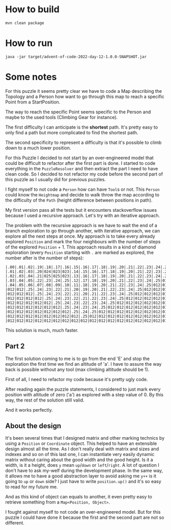 # How to build

```
mvn clean package
```

# How to run

```
java -jar target/advent-of-code-2022-day-12-1.0.0-SNAPSHOT.jar
```

# Some notes

For this puzzle it seems pretty clear we have to code a Map describing the Topology and a Person how want to go through this map to reach a specific Point from a StartPosition.

The way to reach the specific Point seems specific to the Person and maybe to the used tools (Climbing Gear for instance).

The first difficulty I can anticipate is the **shortest** path. It's pretty easy to only find a path but more complicated to find the shortest path.

The second specificity to represent a difficulty is that it's possible to climb down to a much lower position.

For this Puzzle I decided to not start by an over-engineered model that could be difficult to refactor after the first part is done.
I started to code everything in the `PuzzleResolver` and then extract the part I need to have clean code.
So I decided to not refactor my code before the second part of this puzzle as I usually did for previous puzzles.

I fight myself to not code a `Person` how can have `Tool`s or not. This `Person` could know the `Heightmap` and decide to walk throw the map according to the difficulty of the `Path` (height difference between positions in path).


My first version pass all the tests but it encounters stackoverflow issues because I used a recursive approach.
Let's try with an iterative approach.

The problem with the recursive approach is we have to wait the end of a branch exploration to go through another, with iterative approach, we can explore all the next steps at once.
My approach is to take every already explored `Position` and mark the four neighbours with the number of steps of the explored `Position` + 1.
This approach results in a kind of diamond exploration (every `Position` starting with `.` are marked as explored, the number after is the number of steps):
```
|.00|.01|.02|.19|.18|.17|.16|.15|.16|.17|.18|.19|.20|.21|.22|.23|.24|.25|012|012|012|012|012|012|012|012|012|012|012|012|012|
|.01|.02|.03|.20|024|023|023|.14|.15|.16|.17|.18|.19|.20|.21|.22|.23|.24|.25|012|012|012|012|012|012|012|012|012|012|012|012|
|.02|.03|.04|.21|025|025|023|.13|.16|.17|.18|.19|.20|.21|.22|.23|.24|.25|012|012|012|012|012|012|012|012|012|012|012|012|012|
|.03|.04|.05|.22|.23|.24|.25|.12|.17|.18|.19|.20|.21|.22|.23|.24|.25|012|012|012|012|012|012|012|012|012|012|012|012|012|012|
|.04|.05|.06|.07|.08|.09|.10|.11|.18|.19|.20|.21|.22|.23|.24|.25|012|012|012|012|012|012|012|012|012|012|012|012|012|012|012|
|012|012|.25|.24|.23|.22|.21|.20|.19|.20|.21|.22|.23|.24|.25|012|012|012|012|012|012|012|012|012|012|012|012|012|012|012|012|
|012|012|012|.25|.24|.23|.22|.21|.20|.21|.22|.23|.24|.25|012|012|012|012|012|012|012|012|012|012|012|012|012|012|012|012|012|
|012|012|012|012|.25|.24|.23|.22|.21|.22|.23|.24|.25|012|012|012|012|012|012|012|012|012|012|012|012|012|012|012|012|012|012|
|012|012|012|012|012|.25|.24|.23|.22|.23|.24|.25|012|012|012|012|012|012|012|012|012|012|012|012|012|012|012|012|012|012|012|
|012|012|012|012|012|012|.25|.24|.23|.24|.25|012|012|012|012|012|012|012|012|012|012|012|012|012|012|012|012|012|012|012|012|
|012|012|012|012|012|012|012|.25|.24|.25|012|012|012|012|012|012|012|012|012|012|012|012|012|012|012|012|012|012|012|012|012|
|012|012|012|012|012|012|012|012|.25|012|012|012|012|012|012|012|012|012|012|012|012|012|012|012|012|012|012|012|012|012|012|
|012|012|012|012|012|012|012|012|012|012|012|012|012|012|012|012|012|012|012|012|012|012|012|012|012|012|012|012|012|012|012|
```

This solution is much, much faster.

## Part 2

The first solution coming to me is to go from the end 'E' and stop the exploration the first time we find an altitude of 'a'.
I have to assure the way back is possible without any tool (max climbing altitude should be 1).


First of all, I need to refactor my code because it's pretty ugly code.

After reading again the puzzle statements, I considered to just mark every position with altitude of zero ('a') as explored with a step value of 0.
By this way, the rest of the solution still valid.

And it works perfectly.


## About the design

It's been several times that I designed matrix and other marking technics by using a `Position` or `Coordinate` object. This helped to have an extensible design almost all the time.
As I don't really deal with matrix and sizes and indexes and so on of this last one, I can instantiate very easily dynamic matrix without caring about the good width and the good height.
Is it a width, is it a height, does `y` mean `up`/`down` or `left`/`right`. A lot of question I don't have to ask my-welf during the development phase.
In the same way, it allows me to have a good abstraction layer to avoid asking me `y++` is it going to `up` or `down` side? I just have to write `position.up()` and it's so easy to read for my future me.

And as this kind of object can equals to another, it even pretty easy to retrieve something from a `Map<Position, Object>`.


I fought against myself to not code an over-engineered model.
But for this puzzle I could have done it because the first and the second part are not so different.